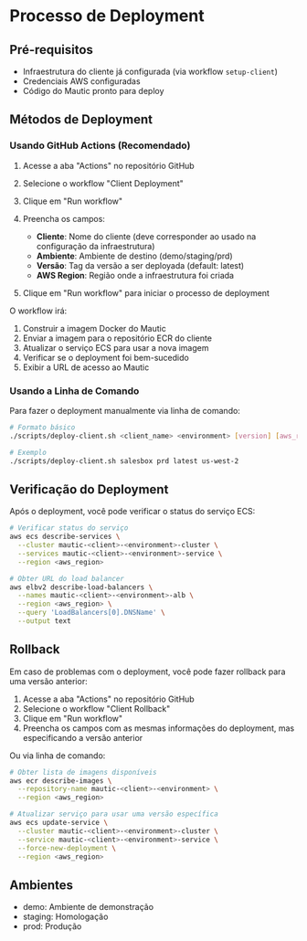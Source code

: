 # Processo de Deployment

## Pré-requisitos
- Infraestrutura do cliente já configurada (via workflow `setup-client`)
- Credenciais AWS configuradas
- Código do Mautic pronto para deploy

## Métodos de Deployment

### Usando GitHub Actions (Recomendado)

1. Acesse a aba "Actions" no repositório GitHub
2. Selecione o workflow "Client Deployment"
3. Clique em "Run workflow"
4. Preencha os campos:
   - **Cliente**: Nome do cliente (deve corresponder ao usado na configuração da infraestrutura)
   - **Ambiente**: Ambiente de destino (demo/staging/prd)
   - **Versão**: Tag da versão a ser deployada (default: latest)
   - **AWS Region**: Região onde a infraestrutura foi criada

5. Clique em "Run workflow" para iniciar o processo de deployment

O workflow irá:
1. Construir a imagem Docker do Mautic
2. Enviar a imagem para o repositório ECR do cliente
3. Atualizar o serviço ECS para usar a nova imagem
4. Verificar se o deployment foi bem-sucedido
5. Exibir a URL de acesso ao Mautic

### Usando a Linha de Comando

Para fazer o deployment manualmente via linha de comando:

```bash
# Formato básico
./scripts/deploy-client.sh <client_name> <environment> [version] [aws_region]

# Exemplo
./scripts/deploy-client.sh salesbox prd latest us-west-2
```

## Verificação do Deployment

Após o deployment, você pode verificar o status do serviço ECS:

```bash
# Verificar status do serviço
aws ecs describe-services \
  --cluster mautic-<client>-<environment>-cluster \
  --services mautic-<client>-<environment>-service \
  --region <aws_region>

# Obter URL do load balancer
aws elbv2 describe-load-balancers \
  --names mautic-<client>-<environment>-alb \
  --region <aws_region> \
  --query 'LoadBalancers[0].DNSName' \
  --output text
```

## Rollback

Em caso de problemas com o deployment, você pode fazer rollback para uma versão anterior:

1. Acesse a aba "Actions" no repositório GitHub
2. Selecione o workflow "Client Rollback"
3. Clique em "Run workflow"
4. Preencha os campos com as mesmas informações do deployment, mas especificando a versão anterior

Ou via linha de comando:

```bash
# Obter lista de imagens disponíveis
aws ecr describe-images \
  --repository-name mautic-<client>-<environment> \
  --region <aws_region>

# Atualizar serviço para usar uma versão específica
aws ecs update-service \
  --cluster mautic-<client>-<environment>-cluster \
  --service mautic-<client>-<environment>-service \
  --force-new-deployment \
  --region <aws_region>
```

## Ambientes
- demo: Ambiente de demonstração
- staging: Homologação
- prod: Produção 